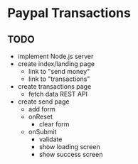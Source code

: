 # Paypal Transactions

## TODO
- implement Node.js server
- create index/landing page
	- link to "send money"
	- link to "transactions"
- create transactions page
	- fetch data REST API
- create send page
	- add form
	- onReset
		- clear form
	- onSubmit
		- validate
		- show loading screen
		- show success screen

